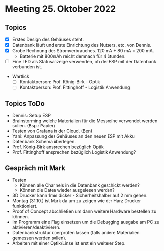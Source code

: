 # Meeting 25. Oktober 2022

## Topics

- [x] Erstes Design des Gehäuses steht.
- [x] Datenbank läuft und erste Einrichtung des Nutzers, etc. von Dennis.
- [x] Grobe Rechnung des Stromverbrauches. 120 mA + 80 mA = 200 mA.
  - Batterie mit 800mAh reicht demnach für 4 Stunden.
- [ ] Eine LED als Statusanzeige verwenden, ob der ESP mit der Datenbank verbunden ist.
- Wartlick
  - [ ] Kontaktperson: Prof. König-Birk - Optik
  - [ ] Kontaktperson: Prof. Fittinghoff - Logistik Anwendung

## Topics ToDo

- Dennis: Setup ESP
- Brainstorming welche Materialien für die Messreihe verwendet werden sollen. (Bsp.: Papier)
- Testen von Grafana in der Cloud. (Ben)
- Yani: Anpassung des Gehäuses an den neuen ESP mit Akku
- Datenbank Schema überlegen.
- Prof. König-Birk ansprechen bezüglich Optik
- Prof. Fittinghoff ansprechen bezüglich Logistik Anwendung?

## Gespräch mit Mark

- Testen
  - Können alle Channels in die Datenbank geschickt werden?
  - Können die Daten wieder ausgelesen werden?
- 3D Drucker kann 1mm dicker - Sicherheitshalber auf 2 mm gehen.
- Montag (31.10.) ist Mark da um zu zeigen wie der Harz Drucker funktioniert.
- Proof of Concept abschließen um dann weitere Hardware bestellen zu können.
- Im Programm eine Flag einsetzen um die Debugging ausgabe am PC zu aktivieren/deaktivieren.
- Datenbankstruktur überprüfen lassen (falls andere Materialien gemessen werden sollen).
- Arbeiten mit einer Optik/Linse ist erst ein weiterer Step.
